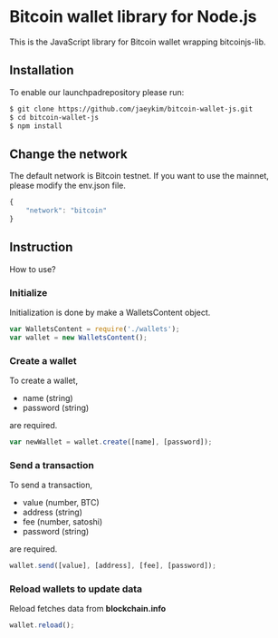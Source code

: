 # Bitcoin wallet library for Node.js

This is the JavaScript library for Bitcoin wallet wrapping bitcoinjs-lib.

## Installation
To enable our launchpadrepository please run:
```bash
$ git clone https://github.com/jaeykim/bitcoin-wallet-js.git
$ cd bitcoin-wallet-js
$ npm install
```

## Change the network
The default network is Bitcoin testnet.
If you want to use the mainnet, please modify the env.json file.
```JavaScript
{
    "network": "bitcoin"
}
```

## Instruction
How to use?

### Initialize
Initialization is done by make a WalletsContent object.
```JavaScript
var WalletsContent = require('./wallets');
var wallet = new WalletsContent();
```

### Create a wallet
To create a wallet,
* name (string)
* password (string)

are required.
```JavaScript
var newWallet = wallet.create([name], [password]);
```

### Send a transaction
To send a transaction, 
* value (number, BTC)
* address (string)
* fee (number, satoshi)
* password (string)

are required.
```JavaScript
wallet.send([value], [address], [fee], [password]);
```

### Reload wallets to update data
Reload fetches data from **blockchain.info**
```JavaScript
wallet.reload();
```
